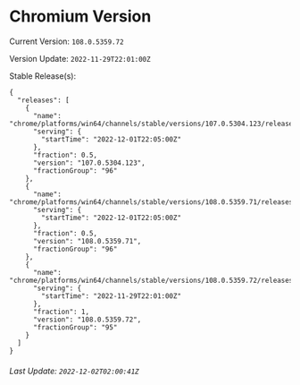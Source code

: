 # Chromium Version

Current Version: `108.0.5359.72`

Version Update: `2022-11-29T22:01:00Z`

Stable Release(s):
```
{
  "releases": [
    {
      "name": "chrome/platforms/win64/channels/stable/versions/107.0.5304.123/releases/1669932300",
      "serving": {
        "startTime": "2022-12-01T22:05:00Z"
      },
      "fraction": 0.5,
      "version": "107.0.5304.123",
      "fractionGroup": "96"
    },
    {
      "name": "chrome/platforms/win64/channels/stable/versions/108.0.5359.71/releases/1669932300",
      "serving": {
        "startTime": "2022-12-01T22:05:00Z"
      },
      "fraction": 0.5,
      "version": "108.0.5359.71",
      "fractionGroup": "96"
    },
    {
      "name": "chrome/platforms/win64/channels/stable/versions/108.0.5359.72/releases/1669759260",
      "serving": {
        "startTime": "2022-11-29T22:01:00Z"
      },
      "fraction": 1,
      "version": "108.0.5359.72",
      "fractionGroup": "95"
    }
  ]
}
```

###### Last Update: `2022-12-02T02:00:41Z`
